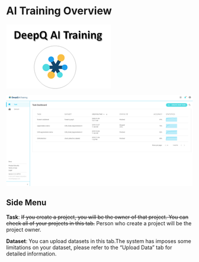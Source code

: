 # AI Training Overview



![](../.gitbook/assets/image%20%2859%29.png)

![](../.gitbook/assets/image%20%2841%29.png)

## Side Menu

**Task**: ~~If you create a project, you will be the owner of that project. You can check all of your projects in this tab.~~  Person who create a project will be the project owner.

**Dataset**: You can upload datasets in this tab.The system has imposes some limitations on your dataset, please refer to the “Upload Data” tab for detailed information. 


